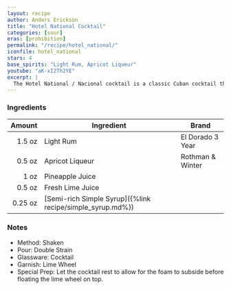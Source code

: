 ```yaml
---
layout: recipe
author: Anders Erickson
title: "Hotel National Cocktail"
categories: [sour]
eras: [prohibition]
permalink: "/recipe/hotel_national/"
iconfile: hotel_national
stars: 4
base_spirits: "Light Rum, Apricot Liqueur"
youtube: "aK-xI2Th2YE"
excerpt: |
  The Hotel National / Nacional cocktail is a classic Cuban cocktail that has been enjoyed for decades. It is a refreshing and flavorful drink that is perfect for any occasion.
---
```


### Ingredients

|  Amount | Ingredient                                                | Brand            |
| ------: | --------------------------------------------------------- | ---------------- |
|  1.5 oz | Light Rum                                                 | El Dorado 3 Year |
|  0.5 oz | Apricot Liqueur                                           | Rothman & Winter |
|    1 oz | Pineapple Juice                                           |
|  0.5 oz | Fresh Lime Juice                                          |
| 0.25 oz | [Semi-rich Simple Syrup]({%link recipe/simple_syrup.md%}) |

### Notes

- Method: Shaken
- Pour: Double Strain
- Glassware: Cocktail
- Garnish: Lime Wheel
- Special Prep: Let the cocktail rest to allow for the foam to subside before floating the lime wheel on top.
